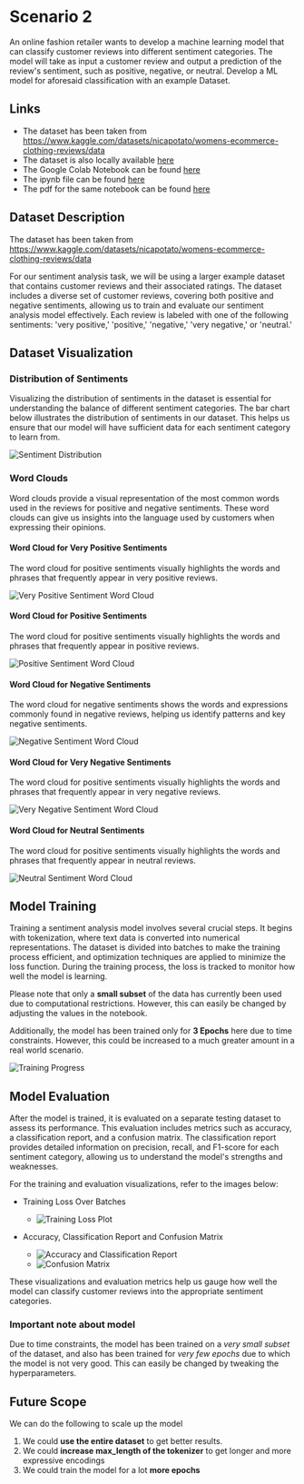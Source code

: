 # Scenario 2

An online fashion retailer wants to develop a machine learning model that can classify customer reviews into different sentiment categories. The model will take as input a customer review and output a prediction of the review's sentiment, such as positive,
negative, or neutral. Develop a ML model for aforesaid classification with an example Dataset.

## Links

- The dataset has been taken from https://www.kaggle.com/datasets/nicapotato/womens-ecommerce-clothing-reviews/data
- The dataset is also locally available [here](./data/reviews.csv)
- The Google Colab Notebook can be found [here](https://colab.research.google.com/drive/1F9qzOvG-hkCwBX519Sv8gbGN362BLjRi?usp=sharing)
- The ipynb file can be found [here](./Review_Sentiment_Analysis.ipynb)
- The pdf for the same notebook can be found [here](./review-sentiment-analysis.pdf)

## Dataset Description

The dataset has been taken from https://www.kaggle.com/datasets/nicapotato/womens-ecommerce-clothing-reviews/data

For our sentiment analysis task, we will be using a larger example dataset that contains customer reviews and their associated ratings. The dataset includes a diverse set of customer reviews, covering both positive and negative sentiments, allowing us to train and evaluate our sentiment analysis model effectively. Each review is labeled with one of the following sentiments: 'very positive,' 'positive,' 'negative,' 'very negative,' or 'neutral.'
  
## Dataset Visualization

### Distribution of Sentiments

Visualizing the distribution of sentiments in the dataset is essential for understanding the balance of different sentiment categories. The bar chart below illustrates the distribution of sentiments in our dataset. This helps us ensure that our model will have sufficient data for each sentiment category to learn from.

![Sentiment Distribution](./imgs/sentiment-dist.png)

### Word Clouds

Word clouds provide a visual representation of the most common words used in the reviews for positive and negative sentiments. These word clouds can give us insights into the language used by customers when expressing their opinions.

#### Word Cloud for Very Positive Sentiments

The word cloud for positive sentiments visually highlights the words and phrases that frequently appear in very positive reviews.

![Very Positive Sentiment Word Cloud](./imgs/very_pos.png)

#### Word Cloud for Positive Sentiments

The word cloud for positive sentiments visually highlights the words and phrases that frequently appear in positive reviews.

![Positive Sentiment Word Cloud](./imgs/pos.png)

#### Word Cloud for Negative Sentiments

The word cloud for negative sentiments shows the words and expressions commonly found in negative reviews, helping us identify patterns and key negative sentiments.

![Negative Sentiment Word Cloud](./imgs/neg.png)

#### Word Cloud for Very Negative Sentiments

The word cloud for positive sentiments visually highlights the words and phrases that frequently appear in very negative reviews.

![Very Negative Sentiment Word Cloud](./imgs/very_neg.png)

#### Word Cloud for Neutral Sentiments

The word cloud for positive sentiments visually highlights the words and phrases that frequently appear in neutral reviews.

![Neutral Sentiment Word Cloud](./imgs/neutral.png)

## Model Training

Training a sentiment analysis model involves several crucial steps. It begins with tokenization, where text data is converted into numerical representations. The dataset is divided into batches to make the training process efficient, and optimization techniques are applied to minimize the loss function. During the training process, the loss is tracked to monitor how well the model is learning.

Please note that only a **small subset** of the data has currently been used due to computational restrictions. However, this can easily be changed by adjusting the values in the notebook.

Additionally, the model has been trained only for **3 Epochs** here due to time constraints. However, this could be increased to a much greater amount in a real world scenario.

![Training Progress](./imgs/training.png)

## Model Evaluation

After the model is trained, it is evaluated on a separate testing dataset to assess its performance. This evaluation includes metrics such as accuracy, a classification report, and a confusion matrix. The classification report provides detailed information on precision, recall, and F1-score for each sentiment category, allowing us to understand the model's strengths and weaknesses.

For the training and evaluation visualizations, refer to the images below:

- Training Loss Over Batches
    - ![Training Loss Plot](./imgs/train_loss.png)

- Accuracy, Classification Report and Confusion Matrix
    - ![Accuracy and Classification Report](./imgs/eval.png)
    - ![Confusion Matrix](./imgs/confusion.png)

These visualizations and evaluation metrics help us gauge how well the model can classify customer reviews into the appropriate sentiment categories.

### Important note about model

Due to time constraints, the model has been trained on a *very small subset* of the dataset, and also has been trained for *very few epochs* due to which the model is not very good. This can easily be changed by tweaking the hyperparameters.

## Future Scope

We can do the following to scale up the model
1. We could **use the entire dataset** to get better results.
2. We could **increase max_length of the tokenizer** to get longer and more expressive encodings
3. We could train the model for a lot **more epochs**